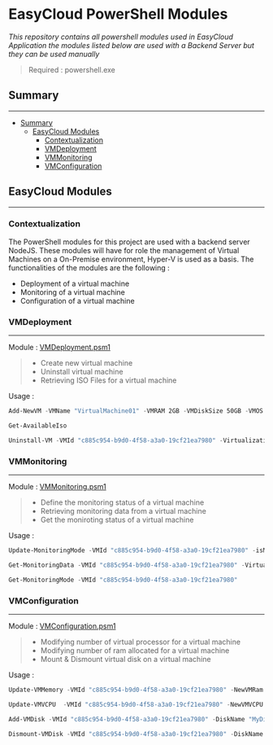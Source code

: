 # EasyCloud PowerShell Modules

_This repository contains all powershell modules used in EasyCloud Application the modules listed below are used with a Backend Server but they can be used manually_

>Required : powershell.exe


## Summary
---
- [Summary](#summary)
    - [EasyCloud Modules](#easycloud-modules)
        - [Contextualization](#contextualization)
        - [VMDeployment](#vmdeployment)
        - [VMMonitoring](#vmmonitoring)
        - [VMConfiguration](#vmconfiguration)

## EasyCloud Modules
---
### Contextualization
The PowerShell modules for this project are used with a backend server NodeJS. These modules will have for role the management of Virtual Machines on a On-Premise environment, Hyper-V is used as a basis. The functionalities of the modules are the following :
- Deployment of a virtual machine
- Monitoring of a virtual machine
- Configuration of a virtual machine

### VMDeployment
---
Module : [VMDeployment.psm1](./VMDeployment/VMDeployment.psm1)

>- Create new virtual machine
>- Uninstall virtual machine
>- Retrieving ISO Files for a virtual machine

Usage :
```powershell
Add-NewVM -VMName "VirtualMachine01" -VMRAM 2GB -VMDiskSize 50GB -VMOS "\\EASYCLOUD-APP\Iso\Win2016.Iso" -VMProcessor 1 -VirtualizationServer "VMSRV01"
```
```powershell
Get-AvailableIso
```
```powershell
Uninstall-VM -VMId "c885c954-b9d0-4f58-a3a0-19cf21ea7980" -VirtualizationServer "VMSRV01"
```

### VMMonitoring
---
Module : [VMMonitoring.psm1](./VMMonitoring/VMMonitoring.psm1)

>- Define the monitoring status of a virtual machine
>- Retrieving monitoring data from a virtual machine
>- Get the moniroting status of a virtual machine

Usage :
```powershell
Update-MonitoringMode -VMId "c885c954-b9d0-4f58-a3a0-19cf21ea7980" -isMonitored $True -VirtualizationServer "VMSRV01"
```
```powershell
Get-MonitoringData -VMId "c885c954-b9d0-4f58-a3a0-19cf21ea7980" -VirtualizationServer "VMSRV01"
```
```powershell
Get-MonitoringMode -VMId "c885c954-b9d0-4f58-a3a0-19cf21ea7980"
```

### VMConfiguration
---
Module : [VMConfiguration.psm1](./VMConfiguration/VMConfiguration.psm1)

>- Modifying number of virtual processor for a virtual machine
>- Modifying number of ram allocated for a virtual machine
>- Mount & Dismount virtual disk on a virtual machine


Usage :
```powershell
Update-VMMemory -VMId "c885c954-b9d0-4f58-a3a0-19cf21ea7980" -NewVMRam 2GB -VirtualizationServer VMSRV01
```
```powershell
Update-VMVCPU  -VMId "c885c954-b9d0-4f58-a3a0-19cf21ea7980" -NewVMVCPU 4 -VirtualizationServer VMSRV01
```
```powershell
Add-VMDisk -VMId "c885c954-b9d0-4f58-a3a0-19cf21ea7980" -DiskName "MyDisk" -DiskSize 100GB -VirtualizationServer VMSRV01
```
```powershell
Dismount-VMDisk -VMId "c885c954-b9d0-4f58-a3a0-19cf21ea7980" -DiskName "MyDisk" -VirtualizationServer VMSRV01
```
